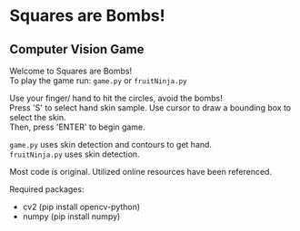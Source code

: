 # Squares are Bombs!
## Computer Vision Game

Welcome to Squares are Bombs!  
To play the game run: ```game.py``` or ```fruitNinja.py``` 

Use your finger/ hand to hit the circles, avoid the bombs!  
Press 'S' to select hand skin sample. Use cursor to draw a bounding box to select the skin.  
Then, press 'ENTER' to begin game.  

```game.py``` uses skin detection and contours to get hand.  
```fruitNinja.py``` uses skin detection.  

Most code is original. Utilized online resources have been referenced.   

Required packages:
- cv2 (pip install opencv-python)
- numpy (pip install numpy)

